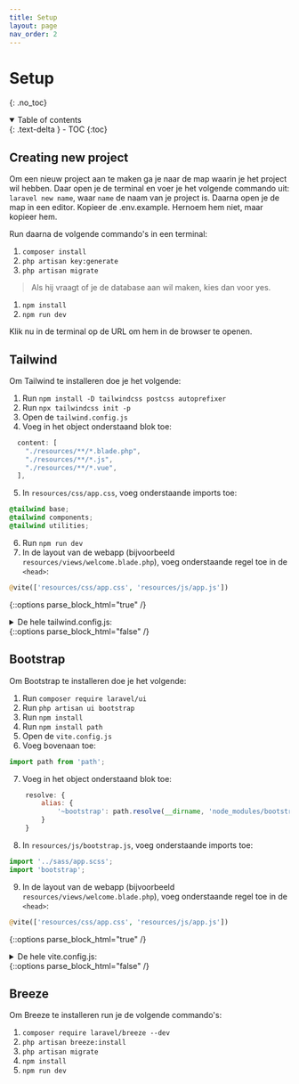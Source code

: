 ```yaml
---
title: Setup
layout: page
nav_order: 2
---
```


# Setup
{: .no_toc}

<details open markdown="block">
  <summary>
    Table of contents
  </summary>
  {: .text-delta }
- TOC
{:toc}
</details>

## Creating new project

Om een nieuw project aan te maken ga je naar de map waarin je het project wil hebben. Daar open je de terminal en voer je het volgende commando uit: `laravel new name`, waar `name` de naam van je project is. Daarna open je de map in een editor. Kopieer de .env.example. Hernoem hem niet, maar kopieer hem.

Run daarna de volgende commando's in een terminal:

1. `composer install`
2. `php artisan key:generate`
3. `php artisan migrate`
>Als hij vraagt of je de database aan wil maken, kies dan voor yes.
1. `npm install`
2. `npm run dev`

Klik nu in de terminal op de URL om hem in de browser te openen.

## Tailwind
Om Tailwind te installeren doe je het volgende:

1. Run `npm install -D tailwindcss postcss autoprefixer`
2. Run `npx tailwindcss init -p`
3. Open de `tailwind.config.js`
4. Voeg in het object onderstaand blok toe:
```javascript
  content: [
    "./resources/**/*.blade.php",
    "./resources/**/*.js",
    "./resources/**/*.vue",
  ],
```
5. In `resources/css/app.css`, voeg onderstaande imports toe:
```css
@tailwind base;
@tailwind components;
@tailwind utilities;
```
6. Run `npm run dev`
7. In de layout van de webapp (bijvoorbeeld `resources/views/welcome.blade.php`), voeg onderstaande regel toe in de `<head>`:
```php
@vite(['resources/css/app.css', 'resources/js/app.js'])
```

{::options parse_block_html="true" /}
<details><summary markdown="span">De hele tailwind.config.js:</summary>

```javascript
/** @type {import('tailwindcss').Config} */
module.exports = {
  content: [
    "./resources/**/*.blade.php",
    "./resources/**/*.js",
    "./resources/**/*.vue",
  ],
  theme: {
    extend: {},
  },
  plugins: [],
}

```
</details>
{::options parse_block_html="false" /}


## Bootstrap
Om Bootstrap te installeren doe je het volgende:

1. Run `composer require laravel/ui`
2. Run `php artisan ui bootstrap`
3. Run `npm install`
4. Run `npm install path`
5. Open de `vite.config.js`
6. Voeg bovenaan toe:
```javascript
import path from 'path';
```
7. Voeg in het object onderstaand blok toe:
```javascript
    resolve: {
        alias: {
            '~bootstrap': path.resolve(__dirname, 'node_modules/bootstrap')
        }
    }
```
8. In `resources/js/bootstrap.js`, voeg onderstaande imports toe:
```javascript
import '../sass/app.scss';
import 'bootstrap';
```
9. In de layout van de webapp (bijvoorbeeld `resources/views/welcome.blade.php`), voeg onderstaande regel toe in de `<head>`:
```php
@vite(['resources/css/app.css', 'resources/js/app.js'])
```

{::options parse_block_html="true" /}
<details><summary markdown="span">De hele vite.config.js:</summary>

```javascript
import { defineConfig } from 'vite';
import laravel from 'laravel-vite-plugin';
import path from 'path';

export default defineConfig({
    plugins: [
        laravel({
            input: [
                'resources/sass/app.scss',
                'resources/js/app.js',
            ],
            refresh: true,
        }),
    ],
    resolve: {
        alias: {
            '~bootstrap': path.resolve(__dirname, 'node_modules/bootstrap')
        }
    }
});
```
</details>
{::options parse_block_html="false" /}

## Breeze
Om Breeze te installeren run je de volgende commando's:

1. `composer require laravel/breeze --dev`
2. `php artisan breeze:install`
3. `php artisan migrate`
4. `npm install`
5. `npm run dev`

